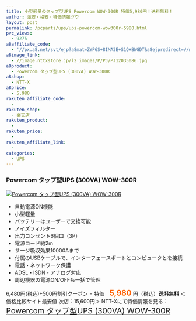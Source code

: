 ```yaml
---
title: 小型軽量のタップ型UPS Powercom WOW-300R 特価5,980円！送料無料！
author: 激安・格安・特価情報ツウ
layout: post
permalink: /pcparts/ups/ups-powercom-wow300r-5980.html
pvc_views:
  - 9275
a8affiliate_code:
  - '//px.a8.net/svt/ejp?a8mat=ZYP6S+8IMA3E+S1Q+BWGDT&a8ejpredirect=//nttxstore.jp/_II_PJ12035086'
a8image_link:
  - //image.nttxstore.jp/l2_images/P/PJ/PJ12035086.jpg
a8product:
  - Powercom タップ型UPS (300VA) WOW-300R
a8shop:
  - NTT-X
a8price:
  - 5,980
rakuten_affiliate_code:
  -
rakuten_shop:
  - 楽天店
rakuten_product:
  -
rakuten_price:
  -
rakuten_affiliate_link:
  -
categories:
  - UPS
---
```

### Powercom タップ型UPS (300VA) WOW-300R

<div class="img-bg2 img_L">
  <a title="Powercom タップ型UPS (300VA) WOW-300R" href="//px.a8.net/svt/ejp?a8mat=ZYP6S+8IMA3E+S1Q+BWGDT&a8ejpredirect=//nttxstore.jp/_II_PJ12035086" target="_blank"><img src="//i1.wp.com/image.nttxstore.jp/l2_images/P/PJ/PJ12035086.jpg?resize=120%2C120" border="0" alt="Powercom タップ型UPS (300VA) WOW-300R" style="border: 0pt none;" data-recalc-dims="1" /></a>
</div>

<!--more-->

  * 自動電源ON機能
  * 小型軽量
  * バッテリーはユーザーで交換可能
  * ノイズフィルター
  * 出力コンセント6個口（3P）
  * 電源コード約2m
  * サージ吸収効果10000Aまで
  * 付属のUSBケーブルで、インターフェースポートとコンピュータとを接続
  * 電話・ネットワーク保護
  * ADSL・ISDN・アナログ対応
  * 周辺機器の電源ON/OFFも一括で管理

6,480円(税込)+500円割引クーポン = 特価　<span style="color: #ff6600; font-size: 150%;"><strong>5,980</strong></span> 円（税込）**送料無料**
＜価格比較サイト最安値 次店：15,600円＞
NTT-Xにて特価情報を見る： <span style="font-size: 150%;"><a href="//px.a8.net/svt/ejp?a8mat=ZYP6S+8IMA3E+S1Q+BWGDT&a8ejpredirect=//nttxstore.jp/_II_PJ12035086" target="_blank">Powercom タップ型UPS (300VA) WOW-300R</a></span>